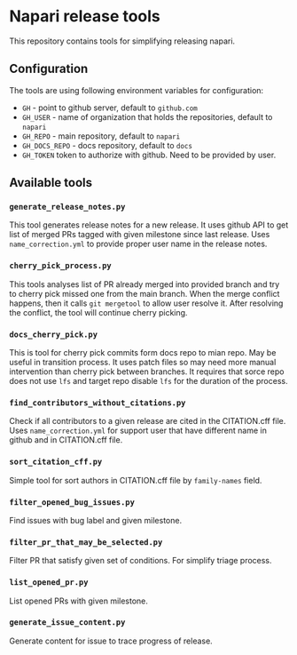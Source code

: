 # Napari release tools 

This repository contains tools for simplifying releasing napari. 

## Configuration

The tools are using following environment variables for configuration:

* `GH` - point to github server, default to `github.com`
* `GH_USER` - name of organization that holds the repositories, default to `napari` 
* `GH_REPO` - main repository, default to `napari`
* `GH_DOCS_REPO` - docs repository, default to `docs`
* `GH_TOKEN` token to authorize with github. Need to be provided by user.


## Available tools

### `generate_release_notes.py`

This tool generates release notes for a new release. It uses github API to get list of merged PRs tagged with given milestone since last release. Uses `name_correction.yml` to provide proper user name in the release notes.

### `cherry_pick_process.py`

This tools analyses list of PR already merged into provided branch and try to cherry pick missed one from the main branch. When the merge conflict happens, then it calls `git mergetool` to allow user resolve it. After resolving the conflict, the tool will continue cherry picking.


### `docs_cherry_pick.py` 

This is tool for cherry pick commits form docs repo to mian repo. May be useful in transition process. It uses patch files so may need more manual intervention than cherry pick between branches. 
It requires that sorce repo does not use `lfs` and target repo disable `lfs` for the duration of the process.

### `find_contributors_without_citations.py`

Check if all contributors to a given release are cited in the CITATION.cff file. Uses `name_correction.yml` for support user that have different name in github and in CITATION.cff file.

### `sort_citation_cff.py`

Simple tool for sort authors in CITATION.cff file by `family-names` field.  


### `filter_opened_bug_issues.py`

Find issues with bug label and given milestone. 

### `filter_pr_that_may_be_selected.py` 

Filter PR that satisfy given set of conditions. For simplify triage process. 

### `list_opened_pr.py`

List opened PRs with given milestone.

### `generate_issue_content.py`

Generate content for issue to trace progress of release.